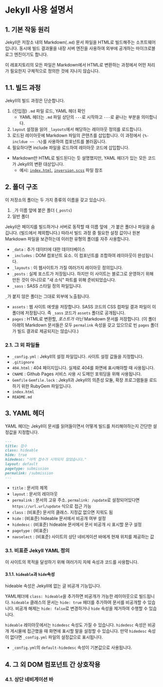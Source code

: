 # Jekyll 사용 설명서

## 1. 기본 작동 원리
Jekyll은 저장소 내의 Markdown(`.md`) 문서 파일을 HTML로 빌드해주는 소프트웨어입니다. 동시에 빌드 결과물을 내장 서버 엔진을 사용하여 외부에 공개하는 마이크로블로그 엔진이기도 합니다.

이 레포지토리의 모든 파일은 Markdown에서 HTML로 변환하는 과정에서 어떤 처리가 필요한지 구체적으로 정의한 것에 지나지 않습니다.

## 1.1. 빌드 과정
Jekyll의 빌드 과정은 단순합니다.

1. (진입점) `.md` 파일 로드, YAML 헤더 확인
   * YAML 헤더는 `.md` 파일 상단의 `---`로 시작하고 `---`로 끝나는 부분을 의미합니다.
2. `layout` 설정을 읽어 `_layouts`에서 해당하는 레이아웃 정의를 로드합니다.
3. 로드된 레이아웃에 Markdown 파일의 콘텐츠를 삽입합니다. 이 과정에서 `{%- incldue ~~ -%}`를 사용하여 컴포넌트를 불러옵니다.
4. 필요하다면 include 파일을 로드하여 레이아웃 코드에 삽입합니다.

* Markdown만 HTML로 빌드된다는 듯 설명했지만, YAML 헤더가 있는 모든 코드가 Jekyll의 변환 대상입니다.
   * 예시: [`index.html`](../index.html), [`inversion.scss`](../_sass/inversion.scss) 파일 참조

## 2. 폴더 구조
이 저장소의 폴더는 두 가지 종류의 이름을 갖고 있습니다.  
1. `_`가 이름 앞에 붙은 폴더 (`_posts`)
2. 일반 폴더

Jekyll은 페이지를 빌드하거나 서버로 동작할 때 이름 앞에 `_`가 붙은 폴더나 파일을 숨깁니다. (빌드에서 제외합니다.) 따라서 빌드 과정 중 필요한 설정 값이나 원본 Markdown 파일을 보관하는데 이러한 유형의 폴더를 자주 사용합니다.
* `_data` : 추가 데이터에 대한 데이터베이스
* `_includes` : DOM 컴포넌트 요소. 이 컴포넌트를 조합하여 레이아웃이 완성됩니다.
* `_layouts` : 이 웹사이트가 가질 여러가지 레이아웃 정의입니다.
* `_posts` : 실제 포스트가 저장됩니다. 하지만 이 사이트는 블로그로 운영하기 위해 만든 것이 아니므로 "새 소식" 파트를 위해 준비되었습니다.
* `_sass` : SASS 스타일 정의 파일입니다.

`_`가 붙지 않은 폴더는 그대로 외부에 노출됩니다.
* `assets` : 웹 사이트 에셋을 저장합니다. SASS 코드의 CSS 컴파일 결과 파일이 이 폴더에 저장됩니다. 즉 `_sass` 코드가 `assets` 폴더로 공개됩니다.
* `pages` : HTML로 변환할, _포스트가 아닌_ Markdown 문서를 저장합니다. (이 폴더 아래의 Markdown 문서들은 모두 `permalink` 속성을 갖고 있으므로 빈 `pages` 폴더가 빌드 결과로 제공되지는 않습니다.)

### 2.1. 그 외 파일들
* `_config.yml` : Jekyll의 설정 파일입니다. 사이트 설정 값들을 지정합니다.
* `.gitignore`
* `404.html` : 404 페이지입니다. 실제로 404를 화면에 표시해야할 때 사용됩니다.
* `CNAME` : Github Pages 서비스 사용 시 도메인 포워딩을 위해 사용됩니다.
* `Gemfile` `Gemfile.lock` : Jekyll과 Jekyll의 의존성 모듈, 확장 프로그램들을 로드하기 위한 RubyGem 파일입니다.
* `index.html`
* `README.md`

## 3. YAML 헤더
YAML 헤더는 Jekyll이 문서를 읽어들이면서 어떻게 빌드를 처리해야하는지 간단한 설정값을 지정합니다.

```md
---
title: 접수
class: hideable
hide: true
hidedesc: "아직 접수가 시작되지 않았습니다."
layout: default
pagetype: submission
permalink: /submission
---
```

* `title` : 문서의 제목
* `layout` : 문서의 레이아웃
* `permalink` : 문서의 고유 주소. `permalink: /update`로 설정되어있다면 `https://url.url/update` 식으로 접근 가능
* `class` : (비표준) 문서의 클래스. 지정값 없으면 지워도 됨
* `hide` : (비표준) hideable 문서에서 비공개 여부 설정
* `hidedesc` : (비표준) hideable 문서에서 문서 비공개 시 표시할 문구 설정
* `pagetype` : (비표준) 
* `navselect` : (비표준) 사이트의 상단 네비게이션 바에게 현재 위치를 제공하는 값

### 3.1. 비표준 Jekyll YAML 정의
이 사이트의 목적을 달성하기 위해 여러가지 자체 속성과 코드를 사용합니다.  

#### 3.1.1. `hideable`과 `hide`속성
hideable 속성은 Jekyll에 없는 글 비공개 기능입니다.

YAML헤더에 `class: hideable`을 추가하면 비공개가 가능한 레이아웃으로 빌드됩니다. `hideable` 클래스의 문서는 `hide: true` 헤더를 추가하여 문서를 비공개할 수 있습니다. 비공개 해제는 `hide: false`로 변경하거나 `hide` 속성을 제거하여 수행할 수 있습니다.

`hideable` 레이아웃에서는 `hidedesc` 속성도 가질 수 있습니다. `hidedesc` 속성은 비공개 게시물에 접근했을 때 화면에 표시할 말을 설정할 수 있습니다. 만약 `hidedesc` 속성이 없다면 `_config.yml` 파일의 설정값으로 표시됩니다.
* `_config.yml`의 `default-hidedesc` 속성이 기본값으로 사용됩니다.

## 4. 그 외 DOM 컴포넌트 간 상호작용
### 4.1. 상단 네비게이션 바

